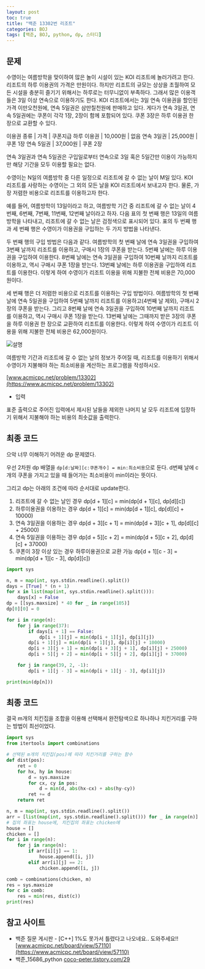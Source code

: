 ```yaml
---
layout: post
toc: true
title: "백준 13302번 리조트"
categories: BOJ
tags: [백준, BOJ, python, dp, 스터디]
---
```


## 문제
수영이는 여름방학을 맞이하여 많은 놀이 시설이 있는 KOI 리조트에 놀러가려고 한다. 리조트의 하루 이용권의 가격은 만원이다. 하지만 리조트의 규모는 상상을 초월하여 모든 시설을 충분히 즐기기 위해서는 하루로는 터무니없이 부족하다. 그래서 많은 이용객들은 3일 이상 연속으로 이용하기도 한다. KOI 리조트에서는 3일 연속 이용권을 할인된 가격 이만오천원에, 연속 5일권은 삼만칠천원에 판매하고 있다. 게다가 연속 3일권, 연속 5일권에는 쿠폰이 각각 1장, 2장이 함께 포함되어 있다. 쿠폰 3장은 하루 이용권 한 장으로 교환할 수 있다.

이용권 종류 | 가격 | 쿠폰지급
하루 이용권 | 10,000원 | 없음
연속 3일권 | 25,000원 | 쿠폰 1장
연속 5일권 | 37,000원 | 쿠폰 2장

연속 3일권과 연속 5일권은 구입일로부터 연속으로 3일 혹은 5일간만 이용이 가능하지만 해당 기간을 모두 이용할 필요는 없다.

수영이는 N일의 여름방학 중 다른 일정으로 리조트에 갈 수 없는 날이 M일 있다. KOI 리조트를 사랑하는 수영이는 그 외의 모든 날을 KOI 리조트에서 보내고자 한다. 물론, 가장 저렴한 비용으로 리조트를 이용하고자 한다.

예를 들어, 여름방학이 13일이라고 하고, 여름방학 기간 중 리조트에 갈 수 없는 날이 4번째, 6번째, 7번째, 11번째, 12번째 날이라고 하자. 다음 표의 첫 번째 행은 13일의 여름방학을 나타내고, 리조트에 갈 수 없는 날은 검정색으로 표시되어 있다. 표의 두 번째 행과 세 번째 행은 수영이가 이용권을 구입하는 두 가지 방법을 나타낸다.

두 번째 행의 구입 방법은 다음과 같다. 여름방학의 첫 번째 날에 연속 3일권을 구입하여 3번째 날까지 리조트를 이용하고, 구매시 1장의 쿠폰을 받는다. 5번째 날에는 하루 이용권을 구입하여 이용한다. 8번째 날에는 연속 3일권을 구입하여 10번째 날까지 리조트를 이용하고, 역시 구매시 쿠폰 1장을 받는다. 13번째 날에는 하루 이용권을 구입하여 리조트를 이용한다. 이렇게 하여 수영이가 리조트 이용을 위해 지불한 전체 비용은 70,000원이다.

세 번째 행은 더 저렴한 비용으로 리조트를 이용하는 구입 방법이다. 여름방학의 첫 번째 날에 연속 5일권을 구입하여 5번째 날까지 리조트를 이용하고(4번째 날 제외), 구매시 2장의 쿠폰을 받는다. 그리고 8번째 날에 연속 3일권을 구입하여 10번째 날까지 리조트를 이용하고, 역시 구매시 쿠폰 1장을 받는다. 13번째 날에는 그때까지 받은 3장의 쿠폰을 하루 이용권 한 장으로 교환하여 리조트를 이용한다. 이렇게 하여 수영이가 리조트 이용을 위해 지불한 전체 비용은 62,000원이다.

![설명](https://onlinejudgeimages.s3-ap-northeast-1.amazonaws.com/problem/13302/1.png)

여름방학 기간과 리조트에 갈 수 없는 날의 정보가 주어질 때, 리조트를 이용하기 위해서 수영이가 지불해야 하는 최소비용을 계산하는 프로그램을 작성하시오.

[www.acmicpc.net/problem/13302](https://www.acmicpc.net/problem/13302)

* 입력

표준 출력으로 주어진 입력에서 제시된 날들을 제외한 나머지 날 모두 리조트에 입장하기 위해서 지불해야 하는 비용의 최솟값을 출력한다.


## 최종 코드

으악 너무 이해하기 어려운 dp 문제였다.

우선 2차원 dp 배열을 `dp[d:날짜][c:쿠폰개수] = min:최소비용`으로 둔다. d번째 날에 c개의 쿠폰을 가지고 있을 때 들어가는 최소비용이 min이라는 뜻이다.

그리고 dp는 아래의 조건에 따라 순서대로 update한다.

1. 리조트에 갈 수 없는 날인 경우
dp[d + 1][c] = min(dp[d + 1][c], dp[d][c])
2. 하루이용권을 이용하는 경우
dp[d + 1][c] = min(dp[d + 1][c], dp[d][c] + 10000)
3. 연속 3일권을 이용하는 경우
dp[d + 3][c + 1] = min(dp[d + 3][c + 1], dp[d][c] + 25000)
4. 연속 5일권을 이용하는 경우
dp[d + 5][c + 2] = min(dp[d + 5][c + 2], dp[d][c] + 37000)
5. 쿠폰이 3장 이상 있는 경우 하루이용권으로 교환 가능
dp[d + 1][c - 3] = min(dp[d + 1][c - 3], dp[d][c])

```python
import sys

n, m = map(int, sys.stdin.readline().split())
days = [True] * (n + 1)
for x in list(map(int, sys.stdin.readline().split())):
    days[x] = False
dp = [[sys.maxsize] * 40 for _ in range(105)]
dp[0][0] = 0

for i in range(n):
    for j in range(37):
        if days[i + 1] == False:
            dp[i + 1][j] = min(dp[i + 1][j], dp[i][j])
        dp[i + 1][j] = min(dp[i + 1][j], dp[i][j] + 10000)
        dp[i + 3][j + 1] = min(dp[i + 3][j + 1], dp[i][j] + 25000)
        dp[i + 5][j + 2] = min(dp[i + 5][j + 2], dp[i][j] + 37000)

    for j in range(39, 2, -1):
        dp[i + 1][j - 3] = min(dp[i + 1][j - 3], dp[i][j])

print(min(dp[n]))
```

## 최종 코드

결국 m개의 치킨집을 조합을 이용해 선택해서 완전탐색으로 하나하나 치킨거리를 구하는 방법이 최선이었다.

```python
import sys
from itertools import combinations

# 선택된 m개의 치킨집(pos)에 따라 치킨거리를 구하는 함수
def dist(pos):
    ret = 0
    for hx, hy in house:
        d = sys.maxsize
        for cx, cy in pos:
            d = min(d, abs(hx-cx) + abs(hy-cy))
        ret += d
    return ret

n, m = map(int, sys.stdin.readline().split())
arr = [list(map(int, sys.stdin.readline().split())) for _ in range(n)]
# 집의 좌표는 house에, 치킨집의 좌표는 chicken에
house = []
chicken = []
for i in range(n):
    for j in range(n):
        if arr[i][j] == 1:
            house.append([i, j])
        elif arr[i][j] == 2:
            chicken.append([i, j])

comb = combinations(chicken, m)
res = sys.maxsize
for c in comb:
    res = min(res, dist(c))
print(res)
```

## 참고 사이트

- 백준 질문 게시판 - [C++] 1%도 못가서 틀렸다고 나오네요.. 도와주세요!! [www.acmicpc.net/board/view/57110](https://www.acmicpc.net/board/view/57110)
- 백준_15686_python [coco-peter.tistory.com/29](https://coco-peter.tistory.com/29)
